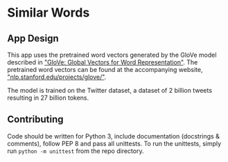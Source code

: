 # Similar Words

## App Design
This app uses the pretrained word vectors generated by the GloVe model described in ["GloVe: Global Vectors for Word 
Representation"][1]. The pretrained word vectors can be found at the accompanying website, 
["nlp.stanford.edu/projects/glove/"][2].

The model is trained on the Twitter dataset, a dataset of 2 billion tweets resulting in 27 billion tokens.

## Contributing
Code should be written for Python 3, include documentation (docstrings & comments), follow PEP 8 and pass all unittests.
To run the unittests, simply run `python -m unittest` from the repo directory.


[1]: https://nlp.stanford.edu/pubs/glove.pdf
[2]: https://nlp.stanford.edu/projects/glove/